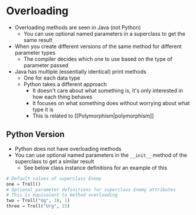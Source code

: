 # Overloading

- Overloading methods are seen in Java (not Python)
	- You can use optional named parameters in a superclass to get the same result
- When you create different versions of the same method for different parameter types
	- The compiler decides which one to use based on the type of parameter passed
- Java has multiple (essentially identical) print methods
	- One for each data type
	- Python takes a different approach
		- It doesn't care about what something is, it's only interested in how each thing behaves
		- It focuses on what something does without worrying about what type it is
		- This is related to [[Polymorphism|polymorphism]]

## Python Version
- Python does not have overloading methods
- You can use optional named parameters in the `__init__` method of the superclass to get a similar result
	- See below class instance definitions for an example of this

```python
# Default values of superclass Enemy
one = Troll()
# Optional parameter definitions for superclass Enemy attributes
# This is equivalent to method overloading
two = Troll("Ug", 18, 1)
three = Troll("Urg", 23)
```
